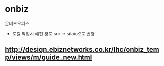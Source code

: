 # onbiz
온비즈오피스

 - 로컬 작업시 예전 경로 src -> stiatc으로 변경
 
## http://design.ebiznetworks.co.kr/lhc/onbiz_temp/views/m/guide_new.html